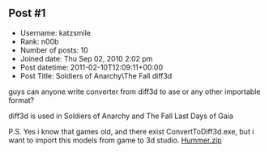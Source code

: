 ## Post #1
- Username: katzsmile
- Rank: n00b
- Number of posts: 10
- Joined date: Thu Sep 02, 2010 2:02 pm
- Post datetime: 2011-02-10T12:09:11+00:00
- Post Title: Soldiers of Anarchy\The Fall diff3d

guys can anyone write converter from diff3d to ase or any other importable format?

diff3d is used in Soldiers of Anarchy and The Fall Last Days of Gaia

P.S. Yes i know that games old, and there exist ConvertToDiff3d.exe, but i want to import this models from game to 3d studio.
[Hummer.zip](https://xentaxbackup.github.io/file/3892_Hummer.zip)
